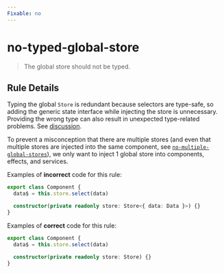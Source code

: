```yaml
---
Fixable: no
---
```


# no-typed-global-store

> The global store should not be typed.

<!-- Everything above this generated, do not edit -->
<!-- MANUAL-DOC:START -->

## Rule Details

Typing the global `Store` is redundant because selectors are type-safe, so adding the generic state interface while injecting the store is unnecessary.
Providing the wrong type can also result in unexpected type-related problems. See [discussion](https://github.com/ngrx/platform/issues/2780).

To prevent a misconception that there are multiple stores (and even that multiple stores are injected into the same component, see [`no-multiple-global-stores`](./no-multiple-global-stores.md)), we only want to inject 1 global store into components, effects, and services.

Examples of **incorrect** code for this rule:

```ts
export class Component {
  data$ = this.store.select(data)

  constructor(private readonly store: Store<{ data: Data }>) {}
}
```

Examples of **correct** code for this rule:

```ts
export class Component {
  data$ = this.store.select(data)

  constructor(private readonly store: Store) {}
}
```
